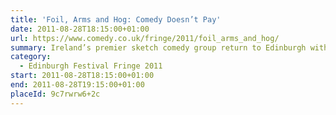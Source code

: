 ```yaml
---
title: 'Foil, Arms and Hog: Comedy Doesn’t Pay'
date: 2011-08-28T18:15:00+01:00
url: https://www.comedy.co.uk/fringe/2011/foil_arms_and_hog/
summary: Ireland’s premier sketch comedy group return to Edinburgh with their finest show to date.
category:
  - Edinburgh Festival Fringe 2011
start: 2011-08-28T18:15:00+01:00
end: 2011-08-28T19:15:00+01:00
placeId: 9c7rwrw6+2c
---
```

